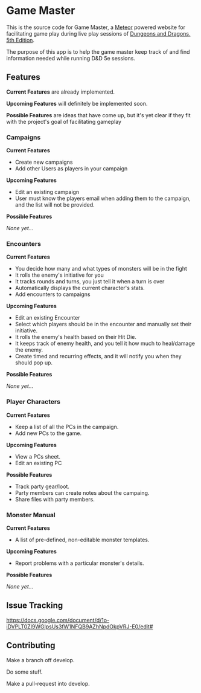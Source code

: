 # Game Master

This is the source code for Game Master, a [Meteor](https://www.meteor.com/) powered website for facilitating 
game play during live play sessions of [Dungeons and Dragons, 5th Edition](http://dnd.wizards.com). 

The purpose of this app is to help the game master keep track of and find
information needed while running D&D 5e sessions. 

## Features
__Current Features__ are already implemented.

__Upcoming Features__ will definitely be implemented soon.

__Possible Features__ are ideas that have come up, but it's yet clear if they fit with the project's goal of facilitating gameplay

### Campaigns
__Current Features__

* Create new campaigns
* Add other Users as players in your campaign

__Upcoming Features__

* Edit an existing campaign
* User must know the players email when adding them to the campaign, and the list will not be provided.

__Possible Features__

_None yet..._

### Encounters
__Current Features__

* You decide how many and what types of monsters will be in the fight
* It rolls the enemy's initiative for you
* It tracks rounds and turns, you just tell it when a turn is over
* Automatically displays the current character's stats.
* Add encounters to campaigns

__Upcoming Features__

* Edit an existing Encounter
* Select which players should be in the encounter and manually set their initiative.
* It rolls the enemy's health based on their Hit Die.
* It keeps track of enemy health, and you tell it how much to heal/damage the enemy.
* Create timed and recurring effects, and it will notify you when they should pop up.

__Possible Features__

_None yet..._

### Player Characters 
__Current Features__

* Keep a list of all the PCs in the campaign.
* Add new PCs to the game.

__Upcoming Features__

* View a PCs sheet.
* Edit an existing PC

__Possible Features__

* Track party gear/loot.
* Party members can create notes about the campaing.
* Share files with party members. 

### Monster Manual

__Current Features__

* A list of pre-defined, non-editable monster templates.

__Upcoming Features__

* Report problems with a particular monster's details.

__Possible Features__

_None yet..._

## Issue Tracking

https://docs.google.com/document/d/1o-iDVPLT0Zl9WGIpsUs3fW1NFQB9AZhNpdOkpVRJ-E0/edit#

## Contributing

Make a branch off develop.

Do some stuff.

Make a pull-request into develop.
